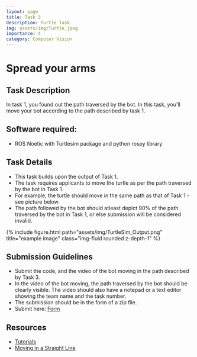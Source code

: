 ```yaml
---
layout: page
title: Task 3
description: Turtle Task
img: assets/img/Turtle.jpeg
importance: 4
category: Computer Vision
---
```


# Spread your arms

## Task Description

In task 1, you found out the path traversed by the bot. In this task, you'll move your bot according to the path described by task 1.

## Software required:

- ROS Noetic with Turtlesim package and python rospy library

## Task Details

- This task builds upon the output of Task 1.
- The task requires applicants to move the turtle as per the path traversed by the bot in Task 1.
- For example, the turtle should move in the same path as that of Task 1 - see picture below.
- The path followed by the bot should atleast depict 90% of the path traversed by the bot in Task 1, or else submission will be considered invalid.

{% include figure.html path="assets/img/TurtleSim_Output.png" title="example image" class="img-fluid rounded z-depth-1" %}

## Submission Guidelines

- Submit the code, and the video of the bot moving in the path described by Task 3.
- In the video of the bot moving, the path traversed by the bot should be clearly visible. The video should also have a notepad or a text editor showing the team name and the task number.
- The submission should be in the form of a zip file.
- Submit here: [Form](https://forms.gle/UypqbbTCyrhGR6Lw7)

## Resources

- [Tutorials](http://wiki.ros.org/turtlesim/Tutorials)
- [Moving in a Straight Line](http://wiki.ros.org/turtlesim/Tutorials/Moving%20in%20a%20Straight%20Line)
